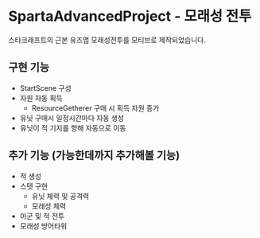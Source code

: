 # SpartaAdvancedProject - 모래성 전투
스타크래프트의 근본 유즈맵 모래성전투를 모티브로 제작되었습니다.
## 구현 기능
- StartScene 구성
- 자원 자동 획득
  - ResourceGetherer 구매 시 획득 자원 증가
- 유닛 구매시 일정시간마다 자동 생성
- 유닛이 적 기지를 향해 자동으로 이동
  
## 추가 기능 (가능한데까지 추가해볼 기능)
- 적 생성
- 스텟 구현
  - 유닛 체력 및 공격력
  - 모래성 체력
- 아군 및 적 전투
- 모래성 방어타워
